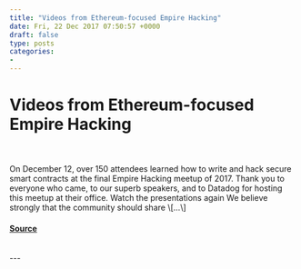 ```yaml
---
title: "Videos from Ethereum-focused Empire Hacking"
date: Fri, 22 Dec 2017 07:50:57 +0000
draft: false
type: posts
categories: 
- 
---
```

# Videos from Ethereum-focused Empire Hacking

<br/>

<br/>
On December 12, over 150 attendees learned how to write and hack secure smart contracts at the final Empire Hacking meetup of 2017. Thank you to everyone who came, to our superb speakers, and to Datadog for hosting this meetup at their office. Watch the presentations again We believe strongly that the community should share \[…\]

#### [Source](https://blog.trailofbits.com/2017/12/22/videos-from-ethereum-focused-empire-hacking/)

<br/>
---
